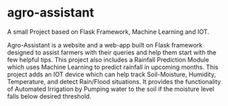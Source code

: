 # agro-assistant
A small Project based on Flask Framework, Machine Learning and IOT.

Agro-Assistant is a website and a web-app built on Flask framework designed to assist farmers with their queries and help them start with the few helpful tips. 
This project also includes a Rainfall Prediction Module which uses Machine Learning to predict rainfall in upcoming months. 
This project adds an IOT device which can help track Soil-Moisture, Humidity, Temperature, and detect Rain/Flood situations. It provides the functionality of Automated Irrigation by Pumping water to the soil if the moisture level falls below desired threshold.
